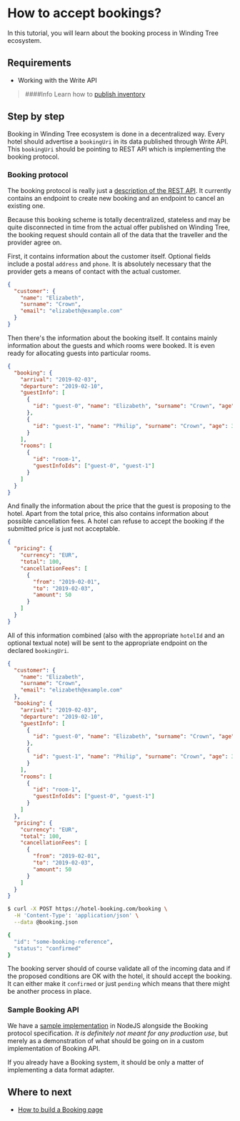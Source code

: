# How to accept bookings?

In this tutorial, you will learn about the booking process
in Winding Tree ecosystem.

## Requirements

- Working with the Write API
> ####Info
> Learn how to [publish inventory](how-to-publish-inventory.md)

## Step by step

Booking in Winding Tree ecosystem is done in a decentralized way.
Every hotel should advertise a `bookingUri` in its data published
through Write API. This `bookingUri` should be pointing to REST
API which is implementing the booking protocol.

### Booking protocol

The booking protocol is really just a 
<a href="/apis/wt-booking-api.html" target="_blank">description of the REST API</a>.
It currently contains an endpoint to create new booking and an
endpoint to cancel an existing one.

Because this booking scheme is totally decentralized, stateless
and may be quite disconnected in time from the actual offer published
on Winding Tree, the booking request should contain all of the data that
the traveller and the provider agree on.

First, it contains information about the customer itself. Optional fields
include a postal `address` and `phone`. It is absolutely necessary that
the provider gets a means of contact with the actual customer.

```json
{
  "customer": {
    "name": "Elizabeth",
    "surname": "Crown",
    "email": "elizabeth@example.com"
  }
}
```

Then there's the information about the booking itself. It contains mainly
information about the guests and which rooms were booked. It is even ready
for allocating guests into particular rooms.

```json
{
  "booking": {
    "arrival": "2019-02-03",
    "departure": "2019-02-10",
    "guestInfo": [
      {
        "id": "guest-0", "name": "Elizabeth", "surname": "Crown", "age": 25
      },
      {
        "id": "guest-1", "name": "Philip", "surname": "Crown", "age": 30
      }
    ],
    "rooms": [
      {
        "id": "room-1",
        "guestInfoIds": ["guest-0", "guest-1"]
      }
    ]
  }
}
```

And finally the information about the price that the guest is proposing to the
hotel. Apart from the total price, this also contains information about
possible cancellation fees. A hotel can refuse to accept the booking if the
submitted price is just not acceptable.

```json
{
  "pricing": {
    "currency": "EUR",
    "total": 100,
    "cancellationFees": [
      {
        "from": "2019-02-01",
        "to": "2019-02-03",
        "amount": 50
      }
    ]
  }
}
```

All of this information combined (also with the appropriate `hotelId` and an
optional textual note) will be sent to the appropriate endpoint on the
declared `bookingUri`.

```json
{
  "customer": {
    "name": "Elizabeth",
    "surname": "Crown",
    "email": "elizabeth@example.com"
  },
  "booking": {
    "arrival": "2019-02-03",
    "departure": "2019-02-10",
    "guestInfo": [
      {
        "id": "guest-0", "name": "Elizabeth", "surname": "Crown", "age": 25
      },
      {
        "id": "guest-1", "name": "Philip", "surname": "Crown", "age": 30
      }
    ],
    "rooms": [
      {
        "id": "room-1",
        "guestInfoIds": ["guest-0", "guest-1"]
      }
    ]
  },
  "pricing": {
    "currency": "EUR",
    "total": 100,
    "cancellationFees": [
      {
        "from": "2019-02-01",
        "to": "2019-02-03",
        "amount": 50
      }
    ]
  }
}
```

```sh
$ curl -X POST https://hotel-booking.com/booking \
  -H 'Content-Type': 'application/json' \
  --data @booking.json

{
  "id": "some-booking-reference",
  "status": "confirmed"
}
```

The booking server should of course validate all of the incoming data
and if the proposed conditions are OK with the hotel, it should accept
the booking. It can either make it `confirmed` or just `pending` which
means that there might be another process in place.

### Sample Booking API

We have a [sample implementation](https://github.com/windingtree/wt-booking-api)
in NodeJS alongside the Booking protocol specification. *It is definitely
not meant for any production use*, but merely as a demonstration of what
should be going on in a custom implementation of Booking API.

If you already have a Booking system, it should be only a matter of implementing
a data format adapter.

## Where to next

- [How to build a Booking page](how-to-build-a-booking-page.md)
